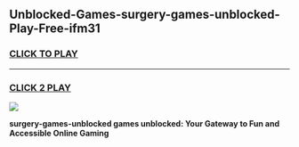 
## Unblocked-Games-surgery-games-unblocked-Play-Free-ifm31
<h3>
<a href="https://premium76.site?title=surgery-games-unblocked&ref=23A">CLICK TO PLAY</a></h3>
<hr>

<h3>
<a href="https://premium76.site?title=surgery-games-unblocked&ref=23A">CLICK 2 PLAY</a>
  
</h3>

<a href="https://premium76.site?title=surgery-games-unblocked&ref=23A"><img src="https://clearcache.store/games.png"></a>


**surgery-games-unblocked games unblocked: Your Gateway to Fun and Accessible Online Gaming**
